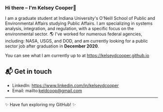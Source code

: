 ### Hi there – I'm Kelsey Cooper👋

I am a graduate student at Indiana University's O'Neill School of Public and Environmental Affairs studying Public Affairs. I am specializing in systems analysis, integration, and regulation, with a specific focus on the environmental sector. 🌎  I've worked for numerous federal agencies, including: NASA, USGS, and DOD, and am currently looking for a public sector job after graduation in __December 2020__. 

You can see what I am currently up to at https://kelseydcooper.github.io

## 📬 Get in touch
- LinkedIn: https://www.linkedin.com/in/kelseydcooper
- Email: mailto:keldcoop@gmail.com

---

✨ Have fun exploring my GitHub! ✨


